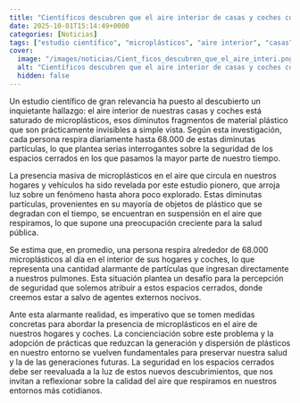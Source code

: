 ```yaml
---
title: "Científicos descubren que el aire interior de casas y coches contiene miles de microplásticos invisibles - así se cuelan 68.000 partículas al día en tus pulmones"
date: 2025-10-01T15:14:49+0000
categories: [Noticias]
tags: ["estudio científico", "microplásticos", "aire interior", "casas", "coches", "salud pública", "seguridad."]
cover:
  image: "/images/noticias/Cient_ficos_descubren_que_el_aire_interi.png"
  alt: "Científicos descubren que el aire interior de casas y coches contiene miles de microplásticos invisibles - así se cuelan 68.000 partículas al día en tus pulmones"
  hidden: false
---
```


Un estudio científico de gran relevancia ha puesto al descubierto un inquietante hallazgo: el aire interior de nuestras casas y coches está saturado de microplásticos, esos diminutos fragmentos de material plástico que son prácticamente invisibles a simple vista. Según esta investigación, cada persona respira diariamente hasta 68.000 de estas diminutas partículas, lo que plantea serias interrogantes sobre la seguridad de los espacios cerrados en los que pasamos la mayor parte de nuestro tiempo.

La presencia masiva de microplásticos en el aire que circula en nuestros hogares y vehículos ha sido revelada por este estudio pionero, que arroja luz sobre un fenómeno hasta ahora poco explorado. Estas diminutas partículas, provenientes en su mayoría de objetos de plástico que se degradan con el tiempo, se encuentran en suspensión en el aire que respiramos, lo que supone una preocupación creciente para la salud pública.

Se estima que, en promedio, una persona respira alrededor de 68.000 microplásticos al día en el interior de sus hogares y coches, lo que representa una cantidad alarmante de partículas que ingresan directamente a nuestros pulmones. Esta situación plantea un desafío para la percepción de seguridad que solemos atribuir a estos espacios cerrados, donde creemos estar a salvo de agentes externos nocivos.

Ante esta alarmante realidad, es imperativo que se tomen medidas concretas para abordar la presencia de microplásticos en el aire de nuestros hogares y coches. La concienciación sobre este problema y la adopción de prácticas que reduzcan la generación y dispersión de plásticos en nuestro entorno se vuelven fundamentales para preservar nuestra salud y la de las generaciones futuras. La seguridad en los espacios cerrados debe ser reevaluada a la luz de estos nuevos descubrimientos, que nos invitan a reflexionar sobre la calidad del aire que respiramos en nuestros entornos más cotidianos.
